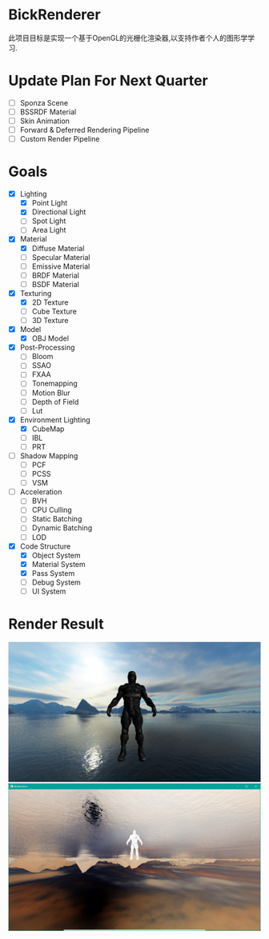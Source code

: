 <!--
 * @Author: Vanish
 * @Date: 2024-09-13 21:46:04
 * @LastEditTime: 2025-09-10 20:32:00
 * Also View: http://vanishing.cc
 * Copyright@ https://creativecommons.org/licenses/by/4.0/deed.zh-hans
-->
# BickRenderer

此项目目标是实现一个基于OpenGL的光栅化渲染器,以支持作者个人的图形学学习.

# Update Plan For Next Quarter

- [ ] Sponza Scene
- [ ] BSSRDF Material
- [ ] Skin Animation
- [ ] Forward & Deferred Rendering Pipeline
- [ ] Custom Render Pipeline

# Goals
- [x] Lighting
  - [x] Point Light
  - [x] Directional Light
  - [ ] Spot Light
  - [ ] Area Light
- [x] Material
  - [x] Diffuse Material
  - [ ] Specular Material
  - [ ] Emissive Material
  - [ ] BRDF Material
  - [ ] BSDF Material
- [x] Texturing
  - [x] 2D Texture
  - [ ] Cube Texture
  - [ ] 3D Texture
- [x] Model
  - [x] OBJ Model
- [x] Post-Processing
  - [ ] Bloom
  - [ ] SSAO
  - [ ] FXAA
  - [ ] Tonemapping
  - [ ] Motion Blur
  - [ ] Depth of Field
  - [ ] Lut
- [x] Environment Lighting
  - [x] CubeMap
  - [ ] IBL
  - [ ] PRT
- [ ] Shadow Mapping
  - [ ] PCF
  - [ ] PCSS
  - [ ] VSM
- [ ] Acceleration
  - [ ] BVH
  - [ ] CPU Culling
  - [ ] Static Batching
  - [ ] Dynamic Batching
  - [ ] LOD
- [x] Code Structure
  - [x] Object System
  - [x] Material System
  - [x] Pass System
  - [ ] Debug System
  - [ ] UI System

# Render Result
![](Img/image.png)
![](Img/Clip_2024-11-15_15-45-59.png)